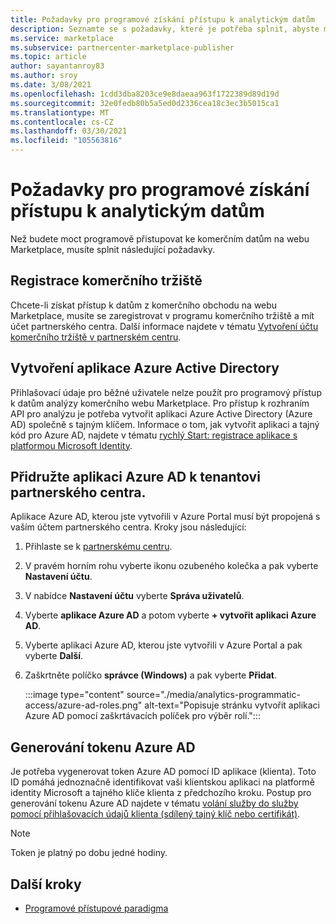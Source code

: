 ```yaml
---
title: Požadavky pro programové získání přístupu k analytickým datům
description: Seznamte se s požadavky, které je potřeba splnit, abyste mohli programově přistupovat ke komerčním datům na webu Marketplace.
ms.service: marketplace
ms.subservice: partnercenter-marketplace-publisher
ms.topic: article
author: sayantanroy83
ms.author: sroy
ms.date: 3/08/2021
ms.openlocfilehash: 1cdd3dba8203ce9e8daeaa963f1722389d89d19d
ms.sourcegitcommit: 32e0fedb80b5a5ed0d2336cea18c3ec3b5015ca1
ms.translationtype: MT
ms.contentlocale: cs-CZ
ms.lasthandoff: 03/30/2021
ms.locfileid: "105563816"
---
```

# <a name="prerequisites-to-programmatically-access-analytics-data"></a>Požadavky pro programové získání přístupu k analytickým datům

Než budete moct programově přistupovat ke komerčním datům na webu Marketplace, musíte splnit následující požadavky.

## <a name="commercial-marketplace-enrollment"></a>Registrace komerčního tržiště

Chcete-li získat přístup k datům z komerčního obchodu na webu Marketplace, musíte se zaregistrovat v programu komerčního tržiště a mít účet partnerského centra. Další informace najdete v tématu [Vytvoření účtu komerčního tržiště v partnerském centru](./partner-center-portal/create-account.md).

## <a name="create-azure-active-directory-application"></a>Vytvoření aplikace Azure Active Directory

Přihlašovací údaje pro běžné uživatele nelze použít pro programový přístup k datům analýzy komerčního webu Marketplace. Pro přístup k rozhraním API pro analýzu je potřeba vytvořit aplikaci Azure Active Directory (Azure AD) společně s tajným klíčem. Informace o tom, jak vytvořit aplikaci a tajný kód pro Azure AD, najdete v tématu [rychlý Start: registrace aplikace s platformou Microsoft Identity](../active-directory/develop/quickstart-register-app.md).

## <a name="associate-the-azure-ad-application-to-the-partner-center-tenant"></a>Přidružte aplikaci Azure AD k tenantovi partnerského centra.

Aplikace Azure AD, kterou jste vytvořili v Azure Portal musí být propojená s vaším účtem partnerského centra. Kroky jsou následující:

1. Přihlaste se k [partnerskému centru](https://partner.microsoft.com/dashboard).
1. V pravém horním rohu vyberte ikonu ozubeného kolečka a pak vyberte **Nastavení účtu**.
1. V nabídce **Nastavení účtu** vyberte **Správa uživatelů**.
1. Vyberte **aplikace Azure AD** a potom vyberte **+ vytvořit aplikaci Azure AD**.
1. Vyberte aplikaci Azure AD, kterou jste vytvořili v Azure Portal a pak vyberte **Další**.
1. Zaškrtněte políčko **správce (Windows)** a pak vyberte **Přidat**.

    :::image type="content" source="./media/analytics-programmatic-access/azure-ad-roles.png" alt-text="Popisuje stránku vytvořit aplikaci Azure AD pomocí zaškrtávacích políček pro výběr rolí.":::

## <a name="generate-an-azure-ad-token"></a>Generování tokenu Azure AD

Je potřeba vygenerovat token Azure AD pomocí ID aplikace (klienta). Toto ID pomáhá jednoznačně identifikovat vaši klientskou aplikaci na platformě identity Microsoft a tajného klíče klienta z předchozího kroku. Postup pro generování tokenu Azure AD najdete v tématu [volání služby do služby pomocí přihlašovacích údajů klienta (sdílený tajný klíč nebo certifikát)](../active-directory/azuread-dev/v1-oauth2-client-creds-grant-flow.md).

> [!NOTE]
> Token je platný po dobu jedné hodiny.

## <a name="next-steps"></a>Další kroky

- [Programové přístupové paradigma](analytics-programmatic-access.md)